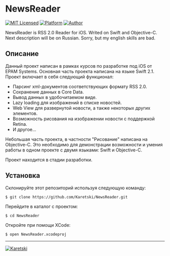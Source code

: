 # NewsReader

[![MIT Licensed](https://img.shields.io/badge/license-MIT-00aeef.svg)](LICENSE.md)
[![Platform](https://img.shields.io/badge/platform-iOS-00aeef.svg)](http://www.apple.com/ios)
[![Author](https://img.shields.io/badge/author-Alexey_Karetski-F0C83C.svg)](https://github.com/Karetski)

NewsReader is RSS 2.0 Reader for iOS. Writed on Swift and Objective-C. Next description will be on Russian. Sorry, but my english skills are bad.

## Описание

Данный проект написан в рамках курсов по разработке под iOS от EPAM Systems. Основная часть проекта написана на языке Swift 2.1. Проект включает в себя следующий функционал:

- Парсинг xml-документов соответствующих формату RSS 2.0.
- Сохранение данных в Core Data.
- Вывод данных в удобочитаемом виде.
- Lazy loading для изображений в списке новостей.
- Web View для развернутой новости, а также некоторых других элементов.
- Возможность рисования на изображении новости с поддержкой Retina.
- И другое...

Небольшая часть проекта, в частности "Рисование" написана на Objective-C. Это необходимо для демонстрации возможности и умения работы в одном проекте с двумя языками: Swift и Objective-C.

Проект находится в стадии разработки.

## Установка

Склонируйте этот репозиторий используя следующую команду:

    $ git clone https://github.com/Karetski/NewsReader.git

Перейдите в каталог с проектом:

    $ cd NewsReader

Откройте при помощи XCode:

    $ open NewsReader.xcodeproj

----------

[![Karetski](https://cldup.com/Vqd8sXLdg3.png)](https://github.com/Karetski)

